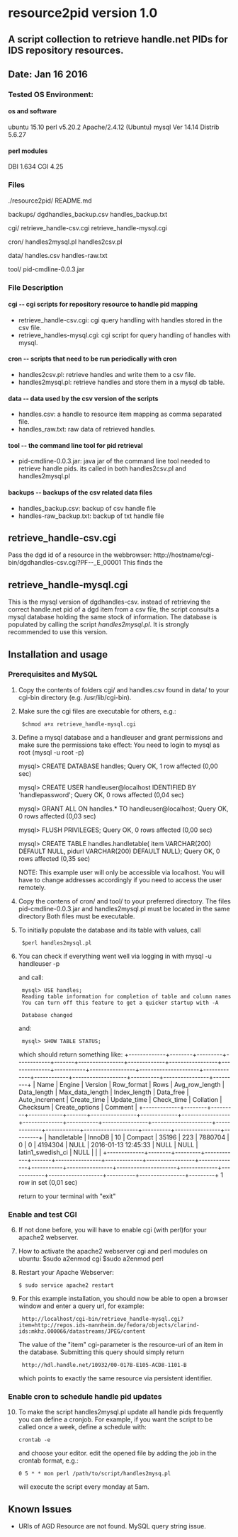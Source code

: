 # resource2pid version 1.0




## A script collection to retrieve handle.net PIDs for IDS repository resources.

## Date: Jan 16 2016

### Tested OS Environment:

#### os and software
ubuntu 15.10
perl v5.20.2
Apache/2.4.12 (Ubuntu)
mysql  Ver 14.14 Distrib 5.6.27

#### perl modules
DBI 1.634
CGI 4.25


### Files 

./resource2pid/
 README.md
 
 backups/
    dgdhandles_backup.csv
    handles_backup.txt
 
 cgi/
    retrieve_handle-csv.cgi
    retrieve_handle-mysql.cgi
 
 cron/
    handles2mysql.pl
    handles2csv.pl
 
 data/
    handles.csv
    handles-raw.txt
 
 tool/
    pid-cmdline-0.0.3.jar
    
### File Description

#### cgi -- cgi scripts for repository resource to handle pid mapping
 - retrieve_handle-csv.cgi: cgi query handling with handles stored in the csv file.
 - retrieve_handles-mysql.cgi: cgi script for query handling of handles with mysql.

#### cron -- scripts that need to be run periodically with cron
- handles2csv.pl: retrieve handles and write them to a csv file.
- handles2mysql.pl: retrieve handles and store them in a mysql db table.

#### data -- data used by the csv version of the scripts
 - handles.csv: a handle to resource item mapping as comma separated file.
 - handles_raw.txt: raw data of retrieved handles.
 
#### tool -- the command line tool for pid retrieval
 - pid-cmdline-0.0.3.jar: java jar of the command line tool needed to retrieve 
   handle pids. its called in both handles2csv.pl and handles2mysql.pl 

#### backups -- backups of the csv related data files
 - handles_backup.csv: backup of csv handle file
 - handles-raw_backup.txt: backup of txt handle file 


## retrieve_handle-csv.cgi

Pass the dgd id of a resource in the webbrowser:
http://hostname/cgi-bin/dgdhandles-csv.cgi?PF--_E_00001
This finds the 


## retrieve_handle-mysql.cgi

This is the mysql version of dgdhandles-csv. instead of retrieving the
correct handle.net pid of a dgd item from a csv file, the script consults
a mysql database holding the same stock of information.
The database is populated by calling the script _handles2mysql.pl_.
It is strongly recommended to use this version.


## Installation and usage


### Prerequisites and MySQL 

1. Copy the contents of folders cgi/ and handles.csv found in data/ to your 
cgi-bin directory (e.g. /usr/lib/cgi-bin). 

2. Make sure the cgi files are executable for others, e.g.:
		
		$chmod a+x retrieve_handle-mysql.cgi 

3. Define a mysql database and a handleuser and grant permissions and make
   sure the permissions take effect:
   You need to login to mysql as root (mysql -u root -p)
    
    mysql> CREATE DATABASE handles;
    Query OK, 1 row affected (0,00 sec)

    mysql> CREATE USER handleuser@localhost IDENTIFIED BY 'handlepassword';
    Query OK, 0 rows affected (0,04 sec)

    mysql> GRANT ALL ON handles.* TO handleuser@localhost;
    Query OK, 0 rows affected (0,03 sec)
    
    mysql> FLUSH PRIVILEGES;
    Query OK, 0 rows affected (0,00 sec)

    mysql> CREATE TABLE handles.handletable(
        item VARCHAR(200) DEFAULT NULL,
        pidurl VARCHAR(200) DEFAULT NULL);
    Query OK, 0 rows affected (0,35 sec)


	NOTE: This example user will only be accessible via localhost. You
	will have to change addresses accordingly if you need to access the
	user remotely.

4. 	Copy the contens of cron/ and tool/ to your preferred directory.
	The files pid-cmdline-0.0.3.jar and handles2mysql.pl must be located in the same directory
	Both files must be executable.

4. To initially populate the database and its table with values, call 
		
		$perl handles2mysql.pl

5. You can check if everything went well via logging in with 
		mysql -u handleuser -p
		
	and call:
	
		mysql> USE handles;
		Reading table information for completion of table and column names
		You can turn off this feature to get a quicker startup with -A

		Database changed
		
	and:
	
		mysql> SHOW TABLE STATUS;
		
	which should return something like:
	+-------------+--------+---------+------------+-------+----------------+-------------+-----------------+--------------+-----------+----------------+---------------------+-------------+------------+-------------------+----------+----------------+---------+
	| Name        | Engine | Version | Row_format | Rows  | Avg_row_length | Data_length | Max_data_length | Index_length | Data_free | Auto_increment | Create_time         | Update_time | Check_time | Collation         | Checksum | Create_options | Comment |
	+-------------+--------+---------+------------+-------+----------------+-------------+-----------------+--------------+-----------+----------------+---------------------+-------------+------------+-------------------+----------+----------------+---------+
	| handletable | InnoDB |      10 | Compact    | 35196 |            223 |     7880704 |               0 |            0 |   4194304 |           NULL | 2016-01-13 12:45:33 | NULL        | NULL       | latin1_swedish_ci |     NULL |                |         |
	+-------------+--------+---------+------------+-------+----------------+-------------+-----------------+--------------+-----------+----------------+---------------------+-------------+------------+-------------------+----------+----------------+---------+
	1 row in set (0,01 sec)
	
		
	return to your terminal with "exit"

### Enable and test CGI
 
6.	If not done before, you will have to enable cgi (with perl)for your apache2 
	webserver.
	
7.	How to activate the apache2 webserver cgi and perl modules on ubuntu:
		$sudo a2enmod cgi
		$sudo a2enmod perl
	
8. 	Restart your Apache Webserver:

		$ sudo service apache2 restart

9. For this example installation, you should now be able to open a browser window
   and enter a query url, for example:
		
		http://localhost/cgi-bin/retrieve_handle-mysql.cgi?item=http://repos.ids-mannheim.de/fedora/objects/clarind-ids:mkhz.000066/datastreams/JPEG/content

	The value of the "item" cgi-parameter is the resource-uri of an item in the database.
	Submitting this query should simply return 
	
		http://hdl.handle.net/10932/00-017B-E105-ACD8-1101-B 

	which points to exactly the same resource via persistent identifier.


### Enable cron to schedule handle pid updates
	
10. To make the script handles2mysql.pl update all handle pids frequently
	you can define a cronjob. For example, if you want the script to be
	called once a week, define a schedule with:
	
		crontab -e 
	and choose your editor.
	edit the opened file by adding the job in the crontab format, e.g.:
		
		0 5 * * mon perl /path/to/script/handles2mysq.pl
	
	will execute the script every monday at 5am. 


## Known Issues
* URIs of AGD Resource are not found. MySQL query string issue.
